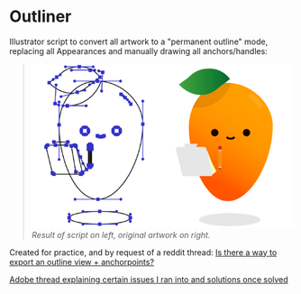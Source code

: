 # Outliner

Illustrator script to convert all artwork to a "permanent outline" mode, replacing all Appearances and manually drawing all anchors/handles:

> ![](./example.png) _Result of script on left, original artwork on right._

Created for practice, and by request of a reddit thread: [Is there a way to export an outline view + anchorpoints?](https://www.reddit.com/r/AdobeIllustrator/comments/e0nh4m/is_there_a_way_to_export_an_outline_view/)

[Adobe thread explaining certain issues I ran into and solutions once solved](https://community.adobe.com/t5/illustrator/practice-script-to-convert-art-to-quot-permanent-outlines-quot-drawing-anchors-and-handles-what-s/td-p/10759175)
